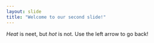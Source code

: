 ```yaml
---
layout: slide
title: "Welcome to our second slide!"
---
```

*Heat* is neet, but _hot_ is not.
Use the left arrow to go back!
